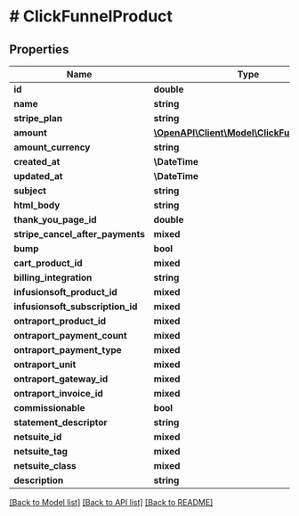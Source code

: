 # # ClickFunnelProduct

## Properties

Name | Type | Description | Notes
------------ | ------------- | ------------- | -------------
**id** | **double** |  |
**name** | **string** |  |
**stripe_plan** | **string** |  |
**amount** | [**\OpenAPI\Client\Model\ClickFunnelAmount**](ClickFunnelAmount.md) |  |
**amount_currency** | **string** |  |
**created_at** | **\DateTime** |  |
**updated_at** | **\DateTime** |  |
**subject** | **string** |  |
**html_body** | **string** |  |
**thank_you_page_id** | **double** |  |
**stripe_cancel_after_payments** | **mixed** |  | [optional]
**bump** | **bool** |  |
**cart_product_id** | **mixed** |  | [optional]
**billing_integration** | **string** |  |
**infusionsoft_product_id** | **mixed** |  | [optional]
**infusionsoft_subscription_id** | **mixed** |  | [optional]
**ontraport_product_id** | **mixed** |  | [optional]
**ontraport_payment_count** | **mixed** |  | [optional]
**ontraport_payment_type** | **mixed** |  | [optional]
**ontraport_unit** | **mixed** |  | [optional]
**ontraport_gateway_id** | **mixed** |  | [optional]
**ontraport_invoice_id** | **mixed** |  | [optional]
**commissionable** | **bool** |  |
**statement_descriptor** | **string** |  |
**netsuite_id** | **mixed** |  | [optional]
**netsuite_tag** | **mixed** |  | [optional]
**netsuite_class** | **mixed** |  | [optional]
**description** | **string** |  |

[[Back to Model list]](../../README.md#models) [[Back to API list]](../../README.md#endpoints) [[Back to README]](../../README.md)
